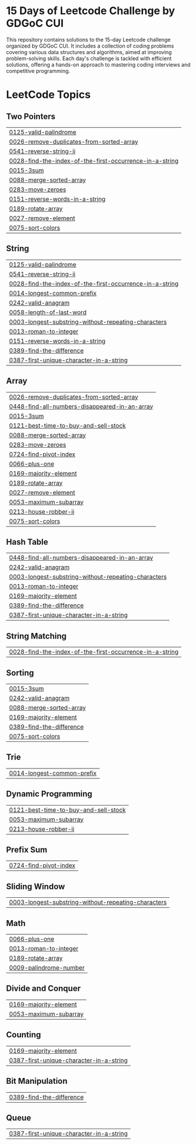 # 15 Days of Leetcode Challenge by GDGoC CUI

This repository contains solutions to the 15-day Leetcode challenge organized by GDGoC CUI. It includes a collection of coding problems covering various data structures and algorithms, aimed at improving problem-solving skills. Each day's challenge is tackled with efficient solutions, offering a hands-on approach to mastering coding interviews and competitive programming.

<!---LeetCode Topics Start-->
# LeetCode Topics
## Two Pointers
|  |
| ------- |
| [0125-valid-palindrome](https://github.com/afnanahmadtariq/15-Days-Of-LeetCode-Challenge/tree/master/0125-valid-palindrome) |
| [0026-remove-duplicates-from-sorted-array](https://github.com/afnanahmadtariq/15-Days-Of-LeetCode-Challenge/tree/master/0026-remove-duplicates-from-sorted-array) |
| [0541-reverse-string-ii](https://github.com/afnanahmadtariq/15-Days-Of-LeetCode-Challenge/tree/master/0541-reverse-string-ii) |
| [0028-find-the-index-of-the-first-occurrence-in-a-string](https://github.com/afnanahmadtariq/15-Days-Of-LeetCode-Challenge/tree/master/0028-find-the-index-of-the-first-occurrence-in-a-string) |
| [0015-3sum](https://github.com/afnanahmadtariq/15-Days-Of-LeetCode-Challenge/tree/master/0015-3sum) |
| [0088-merge-sorted-array](https://github.com/afnanahmadtariq/15-Days-Of-LeetCode-Challenge/tree/master/0088-merge-sorted-array) |
| [0283-move-zeroes](https://github.com/afnanahmadtariq/15-Days-Of-LeetCode-Challenge/tree/master/0283-move-zeroes) |
| [0151-reverse-words-in-a-string](https://github.com/afnanahmadtariq/15-Days-Of-LeetCode-Challenge/tree/master/0151-reverse-words-in-a-string) |
| [0189-rotate-array](https://github.com/afnanahmadtariq/15-Days-Of-LeetCode-Challenge/tree/master/0189-rotate-array) |
| [0027-remove-element](https://github.com/afnanahmadtariq/15-Days-Of-LeetCode-Challenge/tree/master/0027-remove-element) |
| [0075-sort-colors](https://github.com/afnanahmadtariq/15-Days-Of-LeetCode-Challenge/tree/master/0075-sort-colors) |
## String
|  |
| ------- |
| [0125-valid-palindrome](https://github.com/afnanahmadtariq/15-Days-Of-LeetCode-Challenge/tree/master/0125-valid-palindrome) |
| [0541-reverse-string-ii](https://github.com/afnanahmadtariq/15-Days-Of-LeetCode-Challenge/tree/master/0541-reverse-string-ii) |
| [0028-find-the-index-of-the-first-occurrence-in-a-string](https://github.com/afnanahmadtariq/15-Days-Of-LeetCode-Challenge/tree/master/0028-find-the-index-of-the-first-occurrence-in-a-string) |
| [0014-longest-common-prefix](https://github.com/afnanahmadtariq/15-Days-Of-LeetCode-Challenge/tree/master/0014-longest-common-prefix) |
| [0242-valid-anagram](https://github.com/afnanahmadtariq/15-Days-Of-LeetCode-Challenge/tree/master/0242-valid-anagram) |
| [0058-length-of-last-word](https://github.com/afnanahmadtariq/15-Days-Of-LeetCode-Challenge/tree/master/0058-length-of-last-word) |
| [0003-longest-substring-without-repeating-characters](https://github.com/afnanahmadtariq/15-Days-Of-LeetCode-Challenge/tree/master/0003-longest-substring-without-repeating-characters) |
| [0013-roman-to-integer](https://github.com/afnanahmadtariq/15-Days-Of-LeetCode-Challenge/tree/master/0013-roman-to-integer) |
| [0151-reverse-words-in-a-string](https://github.com/afnanahmadtariq/15-Days-Of-LeetCode-Challenge/tree/master/0151-reverse-words-in-a-string) |
| [0389-find-the-difference](https://github.com/afnanahmadtariq/15-Days-Of-LeetCode-Challenge/tree/master/0389-find-the-difference) |
| [0387-first-unique-character-in-a-string](https://github.com/afnanahmadtariq/15-Days-Of-LeetCode-Challenge/tree/master/0387-first-unique-character-in-a-string) |
## Array
|  |
| ------- |
| [0026-remove-duplicates-from-sorted-array](https://github.com/afnanahmadtariq/15-Days-Of-LeetCode-Challenge/tree/master/0026-remove-duplicates-from-sorted-array) |
| [0448-find-all-numbers-disappeared-in-an-array](https://github.com/afnanahmadtariq/15-Days-Of-LeetCode-Challenge/tree/master/0448-find-all-numbers-disappeared-in-an-array) |
| [0015-3sum](https://github.com/afnanahmadtariq/15-Days-Of-LeetCode-Challenge/tree/master/0015-3sum) |
| [0121-best-time-to-buy-and-sell-stock](https://github.com/afnanahmadtariq/15-Days-Of-LeetCode-Challenge/tree/master/0121-best-time-to-buy-and-sell-stock) |
| [0088-merge-sorted-array](https://github.com/afnanahmadtariq/15-Days-Of-LeetCode-Challenge/tree/master/0088-merge-sorted-array) |
| [0283-move-zeroes](https://github.com/afnanahmadtariq/15-Days-Of-LeetCode-Challenge/tree/master/0283-move-zeroes) |
| [0724-find-pivot-index](https://github.com/afnanahmadtariq/15-Days-Of-LeetCode-Challenge/tree/master/0724-find-pivot-index) |
| [0066-plus-one](https://github.com/afnanahmadtariq/15-Days-Of-LeetCode-Challenge/tree/master/0066-plus-one) |
| [0169-majority-element](https://github.com/afnanahmadtariq/15-Days-Of-LeetCode-Challenge/tree/master/0169-majority-element) |
| [0189-rotate-array](https://github.com/afnanahmadtariq/15-Days-Of-LeetCode-Challenge/tree/master/0189-rotate-array) |
| [0027-remove-element](https://github.com/afnanahmadtariq/15-Days-Of-LeetCode-Challenge/tree/master/0027-remove-element) |
| [0053-maximum-subarray](https://github.com/afnanahmadtariq/15-Days-Of-LeetCode-Challenge/tree/master/0053-maximum-subarray) |
| [0213-house-robber-ii](https://github.com/afnanahmadtariq/15-Days-Of-LeetCode-Challenge/tree/master/0213-house-robber-ii) |
| [0075-sort-colors](https://github.com/afnanahmadtariq/15-Days-Of-LeetCode-Challenge/tree/master/0075-sort-colors) |
## Hash Table
|  |
| ------- |
| [0448-find-all-numbers-disappeared-in-an-array](https://github.com/afnanahmadtariq/15-Days-Of-LeetCode-Challenge/tree/master/0448-find-all-numbers-disappeared-in-an-array) |
| [0242-valid-anagram](https://github.com/afnanahmadtariq/15-Days-Of-LeetCode-Challenge/tree/master/0242-valid-anagram) |
| [0003-longest-substring-without-repeating-characters](https://github.com/afnanahmadtariq/15-Days-Of-LeetCode-Challenge/tree/master/0003-longest-substring-without-repeating-characters) |
| [0013-roman-to-integer](https://github.com/afnanahmadtariq/15-Days-Of-LeetCode-Challenge/tree/master/0013-roman-to-integer) |
| [0169-majority-element](https://github.com/afnanahmadtariq/15-Days-Of-LeetCode-Challenge/tree/master/0169-majority-element) |
| [0389-find-the-difference](https://github.com/afnanahmadtariq/15-Days-Of-LeetCode-Challenge/tree/master/0389-find-the-difference) |
| [0387-first-unique-character-in-a-string](https://github.com/afnanahmadtariq/15-Days-Of-LeetCode-Challenge/tree/master/0387-first-unique-character-in-a-string) |
## String Matching
|  |
| ------- |
| [0028-find-the-index-of-the-first-occurrence-in-a-string](https://github.com/afnanahmadtariq/15-Days-Of-LeetCode-Challenge/tree/master/0028-find-the-index-of-the-first-occurrence-in-a-string) |
## Sorting
|  |
| ------- |
| [0015-3sum](https://github.com/afnanahmadtariq/15-Days-Of-LeetCode-Challenge/tree/master/0015-3sum) |
| [0242-valid-anagram](https://github.com/afnanahmadtariq/15-Days-Of-LeetCode-Challenge/tree/master/0242-valid-anagram) |
| [0088-merge-sorted-array](https://github.com/afnanahmadtariq/15-Days-Of-LeetCode-Challenge/tree/master/0088-merge-sorted-array) |
| [0169-majority-element](https://github.com/afnanahmadtariq/15-Days-Of-LeetCode-Challenge/tree/master/0169-majority-element) |
| [0389-find-the-difference](https://github.com/afnanahmadtariq/15-Days-Of-LeetCode-Challenge/tree/master/0389-find-the-difference) |
| [0075-sort-colors](https://github.com/afnanahmadtariq/15-Days-Of-LeetCode-Challenge/tree/master/0075-sort-colors) |
## Trie
|  |
| ------- |
| [0014-longest-common-prefix](https://github.com/afnanahmadtariq/15-Days-Of-LeetCode-Challenge/tree/master/0014-longest-common-prefix) |
## Dynamic Programming
|  |
| ------- |
| [0121-best-time-to-buy-and-sell-stock](https://github.com/afnanahmadtariq/15-Days-Of-LeetCode-Challenge/tree/master/0121-best-time-to-buy-and-sell-stock) |
| [0053-maximum-subarray](https://github.com/afnanahmadtariq/15-Days-Of-LeetCode-Challenge/tree/master/0053-maximum-subarray) |
| [0213-house-robber-ii](https://github.com/afnanahmadtariq/15-Days-Of-LeetCode-Challenge/tree/master/0213-house-robber-ii) |
## Prefix Sum
|  |
| ------- |
| [0724-find-pivot-index](https://github.com/afnanahmadtariq/15-Days-Of-LeetCode-Challenge/tree/master/0724-find-pivot-index) |
## Sliding Window
|  |
| ------- |
| [0003-longest-substring-without-repeating-characters](https://github.com/afnanahmadtariq/15-Days-Of-LeetCode-Challenge/tree/master/0003-longest-substring-without-repeating-characters) |
## Math
|  |
| ------- |
| [0066-plus-one](https://github.com/afnanahmadtariq/15-Days-Of-LeetCode-Challenge/tree/master/0066-plus-one) |
| [0013-roman-to-integer](https://github.com/afnanahmadtariq/15-Days-Of-LeetCode-Challenge/tree/master/0013-roman-to-integer) |
| [0189-rotate-array](https://github.com/afnanahmadtariq/15-Days-Of-LeetCode-Challenge/tree/master/0189-rotate-array) |
| [0009-palindrome-number](https://github.com/afnanahmadtariq/15-Days-Of-LeetCode-Challenge/tree/master/0009-palindrome-number) |
## Divide and Conquer
|  |
| ------- |
| [0169-majority-element](https://github.com/afnanahmadtariq/15-Days-Of-LeetCode-Challenge/tree/master/0169-majority-element) |
| [0053-maximum-subarray](https://github.com/afnanahmadtariq/15-Days-Of-LeetCode-Challenge/tree/master/0053-maximum-subarray) |
## Counting
|  |
| ------- |
| [0169-majority-element](https://github.com/afnanahmadtariq/15-Days-Of-LeetCode-Challenge/tree/master/0169-majority-element) |
| [0387-first-unique-character-in-a-string](https://github.com/afnanahmadtariq/15-Days-Of-LeetCode-Challenge/tree/master/0387-first-unique-character-in-a-string) |
## Bit Manipulation
|  |
| ------- |
| [0389-find-the-difference](https://github.com/afnanahmadtariq/15-Days-Of-LeetCode-Challenge/tree/master/0389-find-the-difference) |
## Queue
|  |
| ------- |
| [0387-first-unique-character-in-a-string](https://github.com/afnanahmadtariq/15-Days-Of-LeetCode-Challenge/tree/master/0387-first-unique-character-in-a-string) |
<!---LeetCode Topics End-->
